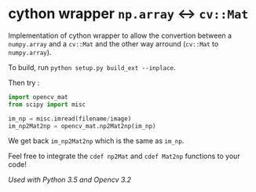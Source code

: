 # cython wrapper `np.array` <-> `cv::Mat`

Implementation of cython wrapper to allow the convertion between a `numpy.array` and a `cv::Mat` and the other way arround (`cv::Mat` to `numpy.array`).

To build, run `python setup.py build_ext --inplace`.

Then try :
```python
import opencv_mat
from scipy import misc

im_np = misc.imread(filename/image)
im_np2Mat2np = opencv_mat.np2Mat2np(im_np)
```

We get back `im_np2Mat2np` which is the same as `im_np`.

Feel free to integrate the `cdef np2Mat` and `cdef Mat2np` functions to your code!

_Used with Python 3.5 and Opencv 3.2_
